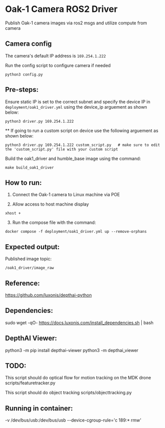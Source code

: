 # Oak-1 Camera ROS2 Driver

Publish Oak-1 camera images via ros2 msgs and utilize compute from camera 

## Camera config

The camera's default IP address is `169.254.1.222`

Run the config script to configure camera if needed
```
python3 config.py
```

## Pre-steps:

Ensure static IP is set to the correct subnet and specify the device IP in `deployment/oak1_driver.yml` using the device_ip arguement as shown below:
```
python3 driver.py 169.254.1.222
```

** If going to run a custom script on device use the following arguement as shown below:
```
python3 driver.py 169.254.1.222 custom_script.py   # make sure to edit the 'custom_script.py' file with your custom script
```

Build the oak1_driver and humble_base image using the command: 
```
make build_oak1_driver
```

## How to run:

1. Connect the Oak-1 camera to Linux machine via POE

2. Allow access to host machine display
```
xhost +
```

3. Run the compose file with the command: 
```
docker compose -f deployment/oak1_driver.yml up --remove-orphans
```

## Expected output:

Published image topic:
```
/oak1_driver/image_raw
```
## Reference:

https://github.com/luxonis/depthai-python


## Dependencies:
sudo wget -qO- https://docs.luxonis.com/install_dependencies.sh | bash


## DepthAI Viewer:
python3 -m pip install depthai-viewer
python3 -m depthai_viewer


## TODO:

This script should do optical flow for motion tracking on the MDK drone
scripts/featuretracker.py

This script should do object tracking
scripts/objecttracking.py


## Running in container:
-v /dev/bus/usb:/dev/bus/usb --device-cgroup-rule='c 189:* rmw'
